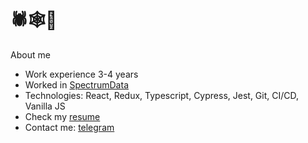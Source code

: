 
# 🕷🕸🐞


About me
* Work experience 3-4 years
* Worked in [SpectrumData](https://spectrumdata.ru/)
* Technologies: React, Redux, Typescript, Cypress, Jest, Git, CI/CD, Vanilla JS
* Check my [resume](https://docs.google.com/document/d/1rjhoSsVEhexMixKSrJGNN17Da65SiLpZj2k-iagryZs/edit)
* Contact me: [telegram](https://t.me/jamezdean)

<!--
The question: can I use this comments as keywords to improve the SEO of my profile?

Let's try:

- Middle Frontend Developer
- React developer
- React expert
- React Redux developer
- Frontend enthusiast
- Frontend developer

Contact me if you read this: https://t.me/jamezdean
-->
